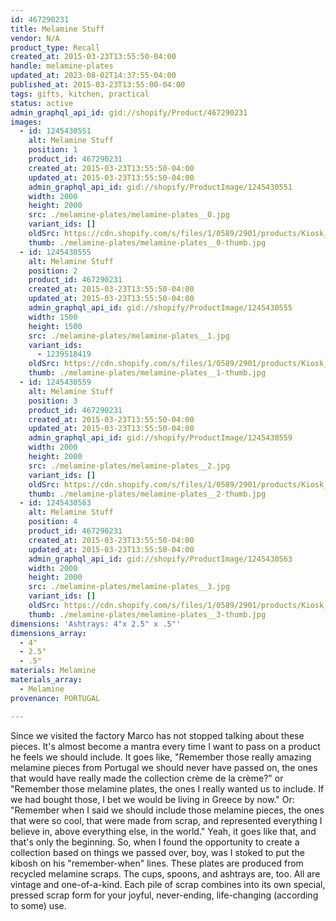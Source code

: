 ```yaml
---
id: 467290231
title: Melamine Stuff
vendor: N/A
product_type: Recall
created_at: 2015-03-23T13:55:50-04:00
handle: melamine-plates
updated_at: 2023-08-02T14:37:55-04:00
published_at: 2015-03-23T13:55:00-04:00
tags: gifts, kitchen, practical
status: active
admin_graphql_api_id: gid://shopify/Product/467290231
images:
  - id: 1245430551
    alt: Melamine Stuff
    position: 1
    product_id: 467290231
    created_at: 2015-03-23T13:55:50-04:00
    updated_at: 2015-03-23T13:55:50-04:00
    admin_graphql_api_id: gid://shopify/ProductImage/1245430551
    width: 2000
    height: 2000
    src: ./melamine-plates/melamine-plates__0.jpg
    variant_ids: []
    oldSrc: https://cdn.shopify.com/s/files/1/0589/2901/products/Kiosk_2014_09_1019_sm.jpeg?v=1427133350
    thumb: ./melamine-plates/melamine-plates__0-thumb.jpg
  - id: 1245430555
    alt: Melamine Stuff
    position: 2
    product_id: 467290231
    created_at: 2015-03-23T13:55:50-04:00
    updated_at: 2015-03-23T13:55:50-04:00
    admin_graphql_api_id: gid://shopify/ProductImage/1245430555
    width: 1500
    height: 1500
    src: ./melamine-plates/melamine-plates__1.jpg
    variant_ids:
      - 1239518419
    oldSrc: https://cdn.shopify.com/s/files/1/0589/2901/products/Kiosk_2014_09_621.jpeg?v=1427133350
    thumb: ./melamine-plates/melamine-plates__1-thumb.jpg
  - id: 1245430559
    alt: Melamine Stuff
    position: 3
    product_id: 467290231
    created_at: 2015-03-23T13:55:50-04:00
    updated_at: 2015-03-23T13:55:50-04:00
    admin_graphql_api_id: gid://shopify/ProductImage/1245430559
    width: 2000
    height: 2000
    src: ./melamine-plates/melamine-plates__2.jpg
    variant_ids: []
    oldSrc: https://cdn.shopify.com/s/files/1/0589/2901/products/Kiosk_2014_09_935_sm.jpeg?v=1427133350
    thumb: ./melamine-plates/melamine-plates__2-thumb.jpg
  - id: 1245430563
    alt: Melamine Stuff
    position: 4
    product_id: 467290231
    created_at: 2015-03-23T13:55:50-04:00
    updated_at: 2015-03-23T13:55:50-04:00
    admin_graphql_api_id: gid://shopify/ProductImage/1245430563
    width: 2000
    height: 2000
    src: ./melamine-plates/melamine-plates__3.jpg
    variant_ids: []
    oldSrc: https://cdn.shopify.com/s/files/1/0589/2901/products/Kiosk_2014_09_1051_sm.jpeg?v=1427133350
    thumb: ./melamine-plates/melamine-plates__3-thumb.jpg
dimensions: 'Ashtrays: 4"x 2.5" x .5"'
dimensions_array:
  - 4"
  - 2.5"
  - .5"
materials: Melamine
materials_array:
  - Melamine
provenance: PORTUGAL

---
```


Since we visited the factory Marco has not stopped talking about these pieces. It's almost become a mantra every time I want to pass on a product he feels we should include. It goes like, "Remember those really amazing melamine pieces from Portugal we should never have passed on, the ones that would have really made the collection crème de la crème?" or "Remember those melamine plates, the ones I really wanted us to include. If we had bought those, I bet we would be living in Greece by now." Or: "Remember when I said we should include those melamine pieces, the ones that were so cool, that were made from scrap, and represented everything I believe in, above everything else, in the world." Yeah, it goes like that, and that's only the beginning. So, when I found the opportunity to create a collection based on things we passed over, boy, was I stoked to put the kibosh on his "remember-when" lines. These plates are produced from recycled melamine scraps. The cups, spoons, and ashtrays are, too. All are vintage and one-of-a-kind. Each pile of scrap combines into its own special, pressed scrap form for your joyful, never-ending, life-changing (according to some) use.
